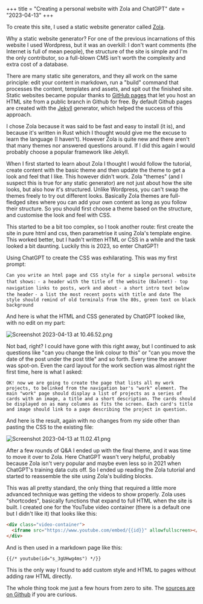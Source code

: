 +++
title = "Creating a personal website with Zola and ChatGPT"
date = "2023-04-13"
+++

To create this site, I used a static website generator called [Zola](https://www.getzola.org).

Why a static website generator? For one of the previous incarnations of this website I used Wordpress, but it was an overkill: I don't want comments (the Internet is full of mean people), the structure of the site is simple and I'm the only contributor, so a full-blown CMS isn't worth the complexity and extra cost of a database.

There are many static site generators, and they all work on the same principle: edit your content in markdown, run a "build" command that processes the content, templates and assets, and spit out the finished site.  Static websites became popular thanks to [GitHub pages](https://pages.github.com)  that let you host an HTML site from a public branch in Github for free. By default Github pages are created with the [Jekyll](https://jekyllrb.com) generator, which helped the success of this approach.

I chose Zola because it was said to be fast and easy to install (it is), and because it's written in Rust which I thought  would give me the excuse to learn the language (I haven't). However Zola is quite new and there aren't that many themes nor answered questions around. If I did this again I would probably choose a popular framework like Jekyll.

When I first started to learn about Zola I thought I would follow the tutorial, create content with the basic theme and then update the theme to get a look and feel that I like. This however didn't work. Zola "themes" (and I suspect this is true for any static generator) are not just about how the site looks, but also how it's structured. Unlike Wordpress, you can't swap the themes freely to try out different looks. Basically Zola themes are full-fledged sites where you can add your own content as long as you follow their structure. So you should first choose a theme based on the structure, and customise the look and feel with CSS.

This started to be a bit too complex, so I took another route: first create the site in pure html and css, then parametrise it using Zola's template engine. This worked better, but I hadn't written HTML or CSS in a while and the task looked a bit daunting. Luckily this is 2023, so enter ChatGPT!

Using ChatGPT to create the CSS was exhilarating. This was my first prompt:

`Can you write an html page and CSS style for a simple personal website that shows:` `- a header with the title of the website (Balenet)` `- top navigation links to posts, work and about` `- a short intro text below the header` `- a list the most recent posts with title and date The style should remind of old terminals from the 80s, green text on black background`

And here is what the HTML and CSS generated by ChatGPT looked like, with no edit on my part:

![Screenshot 2023-04-13 at 10.46.52.png](https://res.craft.do/user/full/58e85b69-1aa6-c3c8-74ac-daf2b8beae9a/doc/69244c7a-224c-4ae7-912b-f724d18b8f45/6f62af97-76ac-4876-be50-17784a698923)

Not bad, right? I could have gone with this right away, but I continued to ask questions like "can you change the link colour to this" or "can you move the date of the post under the post title" and so forth. Every time the answer was spot-on. Even the card layout for the work section was almost right the first time, here is what I asked:

`OK! now we are going to create the page that lists all my work projects, to belinked from the navigation bar's "work" element. The main "work" page should display a list of projects as a series of cards with an image, a title and a short description. The cards should be displayed on as many columns as fits the screen. Each card's title and image should link to a page describing the project in question.`

And here is the result, again with no changes from my side other than pasting the CSS to the existing file:

![Screenshot 2023-04-13 at 11.02.41.png](https://res.craft.do/user/full/58e85b69-1aa6-c3c8-74ac-daf2b8beae9a/doc/69244c7a-224c-4ae7-912b-f724d18b8f45/c645d5ba-4273-4c6d-b211-f9df0dad4374)

After a few rounds of Q&A I ended up with the final theme, and it was time to move it over to Zola. Here ChatGPT wasn't very helpful, probably because Zola isn't very popular and maybe even less so in 2021 when ChatGPT's training data cuts off. So I ended up reading the Zola tutorial and started to reassemble the site using Zola's building blocks.

This was all pretty standard, the only thing that required a little more advanced technique was getting the videos to show properly. Zola uses "shortcodes", basically functions that expand to full HTML when the site is built. I created one for the YouTube video container (there is a default one but I didn't like it) that looks like this:

```html
<div class="video-container">
  <iframe src="https://www.youtube.com/embed/{{id}}" allowfullscreen></iframe>
</div>
```

And is then used in a markdown page like this:

```
{{/* youtube(id="s_3gUHwg4ms") */}}
```

This is the only way I found to add custom style and HTML to pages without adding raw HTML directly.

The whole thing took me just a few hours from zero to site. The [sources are on Github](https://github.com/baleboy/balenet) if you are curious.

